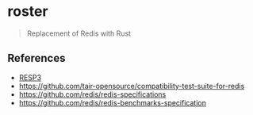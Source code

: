 # roster

> Replacement of Redis with Rust

## References

- [RESP3](https://github.com/redis/redis-specifications/blob/master/protocol/RESP3.md)
- https://github.com/tair-opensource/compatibility-test-suite-for-redis
- https://github.com/redis/redis-specifications
- https://github.com/redis/redis-benchmarks-specification
